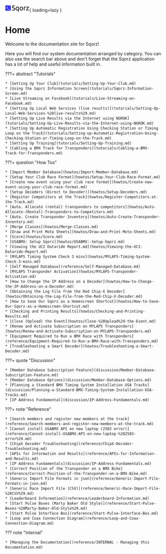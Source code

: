 ![image info](sqorz.png){ loading=lazy }

# Home

Welcome to the documentation site for Sqorz!

Here you will find our system documentation arranged by category. You can
also use the search bar above and don't forget that the Sqorz application
has a lot of help and useful information built in.

???+ abstract "Tutorials"
    
    * [Setting Up Your Club](tutorials/Setting-Up-Your-Club.md)
    * [Using the Sqorz Information Screen](tutorials/Sqorz-Information-Screen.md)
    * [Live Streaming on Facebook](tutorials/Live-Streaming-on-Facebook.md)
    * [Setting Up Local Web Services (live results)](tutorials/Setting-Up-Local-Web-Services-%28live-results%29.md)
    * [Setting Up Live Results via the Internet using NGROK](tutorials/Setting-Up-Live-Results-via-the-Internet-using-NGROK.md)
    * [Setting Up Automatic Registration Using Checking Station or Timing Loop on the Track](tutorials/Setting-up-Automatic-Registration-Using-Checking-Station-or-Timing-Loop-on-the-Track.md)
    * [Setting Up Training](tutorials/Setting-Up-Training.md)
    * [Cabling a BMX Track for Transponders](tutorials/Cabling-a-BMX-Track-for-Transponders.md)

???+ question "How Tos"

    * [Import Member Database](howtos/Import-Member-Database.md)
    * [Setup Your Club Race Format](howtos/Setup-Your-Club-Race-Format.md)
    * [Create new event using your club race format](howtos/Create-new-event-using-your-club-race-format.md)
    * [Setup Decoders (Direct to Decoder)](howtos/Setup-Decoders.md)
    * [Register Competitors at the Track](howtos/Register-Competitors-at-the-Track.md)
    * [Auto. Allocate (rental) transponders to competitors](howtos/Auto-Allocate-(Rental)-Transponders-to-Competitors.md)
    * [Auto. Create Transponder Inventory](howtos/Auto-Create-Transponder-Inventory.md)
    * [Merge Classes](howtos/Merge-Classes.md)
    * [Draw and Print Moto Sheets](howtos/Draw-and-Print-Moto-Sheets.md)
    * [Score](howtos/Score.md)
    * [USABMX: Setup Sqorz](howtos/USABMX:-Setup-Sqorz.md)
    * [Viewing the UCI Dataride Report.md](howtos/Viewing-the-UCI-Dataride-Report.md)
    * [MYLAPS Timing System Check 3 mins](howtos/MYLAPS-Timing-System-Check-3-mins.md)
    * [Self Managed Database](reference/Self-Managed-Database.md)
    * [MYLAPS Transponder Activation](howtos/MYLAPS-Transponder-Activation.md)
    * [How to Change the IP Address on a Decoder](howtos/How-to-Change-the-IP-Address-on-a-Decoder.md)
    * [Obtaining the Log File from the Red Chip-X Decoder](howtos/Obtaining-the-Log-File-from-the-Red-Chip-X-Decoder.md)
    * [How to Save Our Sqorz as a Homescreen Shortcut](howtos/How-to-Save-Our-Sqorz-as-a-Homescreen-Shortcut.md)
    * [Checking and Printing Results](howtos/Checking-and-Printing-Results.md)
    * [Close (Upload) the Event](howtos/Close-%28Upload%29-the-Event.md)
    * [Renew and Activate Subscription on MYLAPS Transponders](howtos/Renew-and-Activate-Subscription-on-MYLAPS-Transponders.md)
    * [Equipment Required to Run a BMX Race with Transponders](reference/Equipment-Required-to-Run-a-BMX-Race-with-Transponders.md)
    * [Troubleshooting a Smart Decoder](howtos/Troubleshooting-a-Smart-Decoder.md)

???+ quote "Discussion"
    
    * [Member Database Subscription Feature](discussion/Member-Database-Subscription-Feature.md)
    * [Member Database Options](discussion/Member-Database-Options.md)
    * [Planning a Standard BMX Timing System Installation USA Tracks](discussion/Planning-a-Standard-BMX-Timing-System-Installation-USA-Tracks.md)
    * [IP Address Fundamental](discussion/IP-Address-Fundamentals.md)

???+ note "Reference"
    
    * [Search members and register new members at the track](reference/Search-members-and-register-new-members-at-the-track.md)
    * [Cannot install USABMX API on new laptop (2502 error)](reference/Cannot-install-USABMX-API-on-new-laptop-%282502-error%29.md)
    * [ChipX Decoder Troubleshooting](reference/ChipX-Decoder-Troubleshooting.md)
    * [APIs for Information and Results](reference/APIs-for-Information-and-Results.md)
    * [IP Address Fundamentals](discussion/IP-Address-Fundamentals.md)
    * [Correct Position of the Transponder on a BMX Bike](reference/Correct-Position-of-the-Transponder-on-a-BMX-Bike.md)
    * [Generic Import File Formats in json](reference/Generic-Import-File-Formats-in-json.md)
    * [Generic Race Import File (CSV)](reference/Generic-Race-Import-File-%28CSV%29.md)
    * [Leaderboard Information](reference/Leaderboard-Information.md)
    * [Start Pulse Boxes (Marty Baker Old Style)](reference/Start-Pulse-Boxes-%28Marty-Baker-Old-Style%29.md)
    * [Start Pulse Interface Box](reference/Start-Pulse-Interface-Box.md)
    * [Loop and Coax Connection Diagram](reference/Loop-and-Coax-Connection-Diagram.md)

??? note "Internal"

    * [Managing the Documentation](reference/INTERNAL - Managing this Documentation.md)